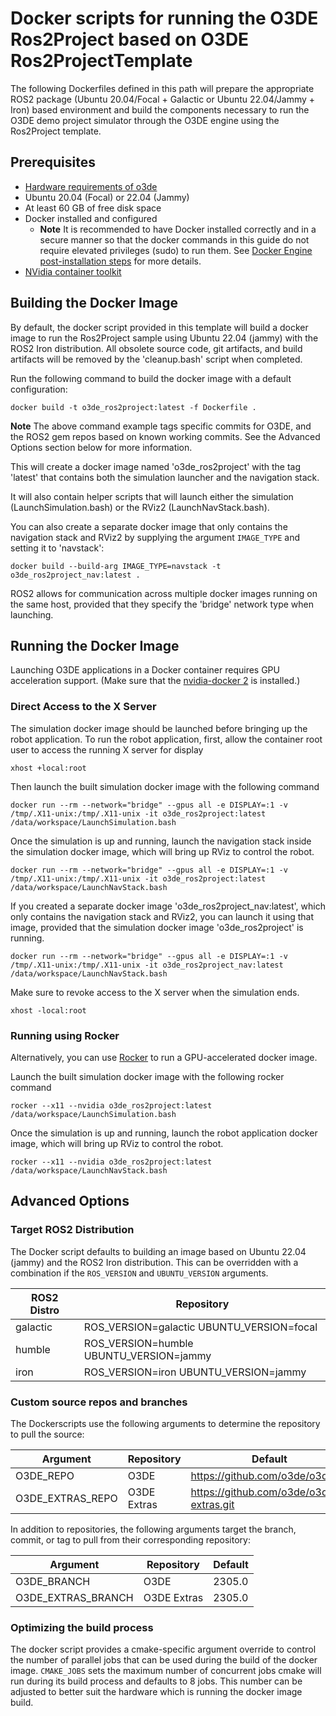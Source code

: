 # Docker scripts for running the O3DE Ros2Project based on O3DE Ros2ProjectTemplate

The following Dockerfiles defined in this path will prepare the appropriate ROS2 package (Ubuntu 20.04/Focal + Galactic or Ubuntu 22.04/Jammy + Iron) based environment and build the components necessary to run the O3DE demo project simulator through the O3DE engine using the Ros2Project template.

## Prerequisites

* [Hardware requirements of o3de](https://www.o3de.org/docs/welcome-guide/requirements/)
* Ubuntu 20.04 (Focal) or 22.04 (Jammy)
* At least 60 GB of free disk space
* Docker installed and configured
  * **Note** It is recommended to have Docker installed correctly and in a secure manner so that the docker commands in this guide do not require elevated privileges (sudo) to run them. See [Docker Engine post-installation steps](https://docs.docker.com/engine/install/linux-postinstall/) for more details.
* [NVidia container toolkit](https://docs.nvidia.com/datacenter/cloud-native/container-toolkit/install-guide.html#docker)

## Building the Docker Image

By default, the docker script provided in this template will build a docker image to run the Ros2Project sample using Ubuntu 22.04 (jammy) with the ROS2 Iron distribution. All obsolete source code, git artifacts, and build artifacts will be removed by the 'cleanup.bash' script when completed. 

Run the following command to build the docker image with a default configuration:

```
docker build -t o3de_ros2project:latest -f Dockerfile .
```

**Note** 
The above command example tags specific commits for O3DE, and the ROS2 gem repos based on known working commits. See the Advanced Options section below for more information.

This will create a docker image named 'o3de_ros2project' with the tag 'latest' that contains both the simulation launcher and the navigation stack. 

It will also contain helper scripts that will launch either the simulation (LaunchSimulation.bash) or the RViz2 (LaunchNavStack.bash).

You can also create a separate docker image that only contains the navigation stack and RViz2 by supplying the argument `IMAGE_TYPE` and setting it to 'navstack':

```
docker build --build-arg IMAGE_TYPE=navstack -t o3de_ros2project_nav:latest .
```

ROS2 allows for communication across multiple docker images running on the same host, provided that they specify the 'bridge' network type when launching.

## Running the Docker Image

Launching O3DE applications in a Docker container requires GPU acceleration support. (Make sure that the [nvidia-docker 2](https://docs.nvidia.com/datacenter/cloud-native/container-toolkit/install-guide.html#docker) is installed.)

### Direct Access to the X Server
The simulation docker image should be launched before bringing up the robot application. To run the robot application, first, allow the container root user to access the running X server for display

```
xhost +local:root
```

Then launch the built simulation docker image with the following command

```
docker run --rm --network="bridge" --gpus all -e DISPLAY=:1 -v /tmp/.X11-unix:/tmp/.X11-unix -it o3de_ros2project:latest /data/workspace/LaunchSimulation.bash
```

Once the simulation is up and running, launch the navigation stack inside the simulation docker image, which will bring up RViz to control the robot.

```
docker run --rm --network="bridge" --gpus all -e DISPLAY=:1 -v /tmp/.X11-unix:/tmp/.X11-unix -it o3de_ros2project:latest /data/workspace/LaunchNavStack.bash

```

If you created a separate docker image 'o3de_ros2project_nav:latest', which only contains the navigation stack and RViz2, you can launch it using that image, provided that the simulation docker image 'o3de_ros2project' is running.

```
docker run --rm --network="bridge" --gpus all -e DISPLAY=:1 -v /tmp/.X11-unix:/tmp/.X11-unix -it o3de_ros2project_nav:latest /data/workspace/LaunchNavStack.bash
```
Make sure to revoke access to the X server when the simulation ends.

```
xhost -local:root
```

### Running using Rocker

Alternatively, you can use [Rocker](https://github.com/osrf/rocker) to run a GPU-accelerated docker image. 

Launch the built simulation docker image with the following rocker command

```
rocker --x11 --nvidia o3de_ros2project:latest /data/workspace/LaunchSimulation.bash
```

Once the simulation is up and running, launch the robot application docker image, which will bring up RViz to control the robot.

```
rocker --x11 --nvidia o3de_ros2project:latest /data/workspace/LaunchNavStack.bash
```

## Advanced Options

### Target ROS2 Distribution
The Docker script defaults to building an image based on Ubuntu 22.04 (jammy) and the ROS2 Iron distribution. This can be overridden with a combination if the `ROS_VERSION` and `UBUNTU_VERSION` arguments.

| ROS2 Distro   | Repository                                |
|---------------|-------------------------------------------|
| galactic      | ROS_VERSION=galactic UBUNTU_VERSION=focal |
| humble        | ROS_VERSION=humble   UBUNTU_VERSION=jammy |
| iron          | ROS_VERSION=iron     UBUNTU_VERSION=jammy |

### Custom source repos and branches

The Dockerscripts use the following arguments to determine the repository to pull the source: 

| Argument              | Repository                 | Default                                      |
|-----------------------|----------------------------|----------------------------------------------|
| O3DE_REPO             | O3DE                       | https://github.com/o3de/o3de.git             |
| O3DE_EXTRAS_REPO      | O3DE Extras                | https://github.com/o3de/o3de-extras.git      |

In addition to repositories, the following arguments target the branch, commit, or tag to pull from their corresponding repository:

| Argument                | Repository                       | Default     |
|-------------------------|----------------------------------|-------------|
| O3DE_BRANCH             | O3DE                             | 2305.0      |
| O3DE_EXTRAS_BRANCH      | O3DE Extras                      | 2305.0      |

### Optimizing the build process ###
The docker script provides a cmake-specific argument override to control the number of parallel jobs that can be used during the build of the docker image. `CMAKE_JOBS` sets the maximum number of concurrent jobs cmake will run during its build process and defaults to 8 jobs. This number can be adjusted to better suit the hardware which is running the docker image build.


